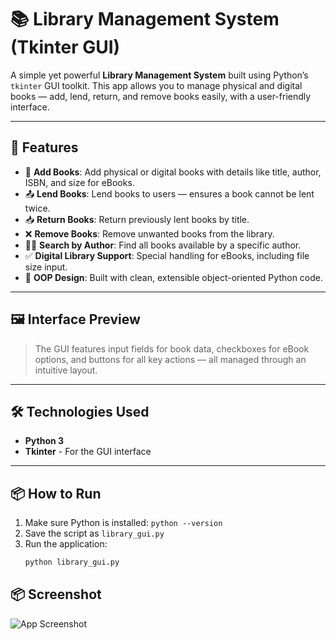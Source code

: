 # 📚 Library Management System (Tkinter GUI)

A simple yet powerful **Library Management System** built using Python’s `tkinter` GUI toolkit. This app allows you to manage physical and digital books — add, lend, return, and remove books easily, with a user-friendly interface.

---

## 🚀 Features

- 📖 **Add Books**: Add physical or digital books with details like title, author, ISBN, and size for eBooks.
- 📤 **Lend Books**: Lend books to users — ensures a book cannot be lent twice.
- 📥 **Return Books**: Return previously lent books by title.
- ❌ **Remove Books**: Remove unwanted books from the library.
- 🧑‍💼 **Search by Author**: Find all books available by a specific author.
- ✅ **Digital Library Support**: Special handling for eBooks, including file size input.
- 🧠 **OOP Design**: Built with clean, extensible object-oriented Python code.

---

## 🖼️ Interface Preview

> The GUI features input fields for book data, checkboxes for eBook options, and buttons for all key actions — all managed through an intuitive layout.

---

## 🛠️ Technologies Used

- **Python 3**
- **Tkinter** - For the GUI interface

---

## 📦 How to Run

1. Make sure Python is installed: `python --version`
2. Save the script as `library_gui.py`
3. Run the application:
   ```bash
   python library_gui.py

## 📦 Screenshot   
![App Screenshot](https://postimg.cc/CZ36Y25b)
